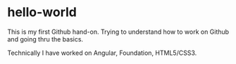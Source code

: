 # hello-world
This is my first Github hand-on. Trying to understand how to work on Github and going thru
the basics.

Technically I have worked on Angular, Foundation, HTML5/CSS3.
